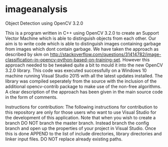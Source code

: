 # imageanalysis
Object Detection using OpenCV 3.2.0

This is a program written in C++ using OpenCV 3.2.0 to create an Support Vector Machine which is able to distinguish objects from each other. Our aim is to write code which is able to distinguish images containing garbage from images which dont contain garbage. We have taken the approach as described by skm on http://stackoverflow.com/questions/31414782/image-classification-in-opencv-python-based-on-training-set. However this approach needed to be tweaked quite a bit to mould it into the new OpenCV 3.2.0 library. This code was executed successfully on a Windows 10 machine running Visual Studio 2015 with all the latest updates installed. The library was compiled seperately from the source with the inclusion of the additional opencv-contrib package to make use of the non-free algorithms. A clear description of the approach has been given in the main source code in the form of comments. 

Instructions for contribution:
The following instructions for contribution to this repository are only for those users who want to use Visual Studio for the development of this application. Note that when you wish to create a branch DO NOT branch the master branch. Instead branch the config branch and open up the properties of your project in Visual Studio. Once this is done APPEND to the list of include directories, library directories and linker input files. DO NOT replace already existing paths.